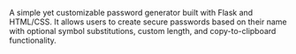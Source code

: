 A simple yet customizable password generator built with Flask and HTML/CSS. It allows users to create secure passwords based on their name with optional symbol substitutions, custom length, and copy-to-clipboard functionality.
